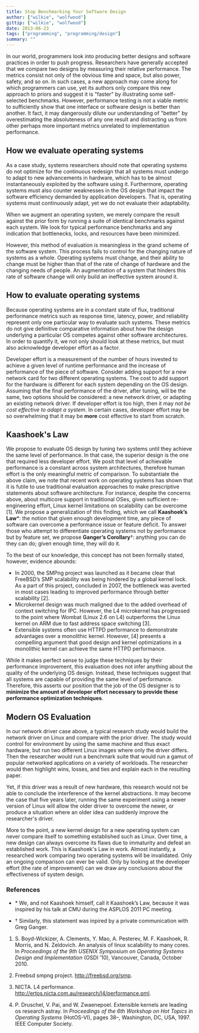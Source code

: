 ```yaml
---
title: Stop Benchmarking Your Software Design
author: ["wilkie", "wolfwood"]
gittip: ["wilkie", "wolfwood"]
date: 2013-06-23
tags: ["programming", "programming/design"]
summary: ""
---
```


In our world, programmers look into producing better designs and software practices
in order to push progress. Researchers have generally accepted that we compare two designs by measuring
their relative performance. The metrics consist not only of the obvious time and space, but also power,
safety, and so on. In such cases, a new approach may come along for which programmers
can use, yet its authors only compare this new approach to priors and suggest it is "faster" by illustrating
some self-selected benchmarks. However, performance testing is not a viable metric to sufficiently show that
one interface or software design is better than another. It fact, it may dangerously dilute
our understanding of "better" by overestimating the absoluteness of any one result and
distracting us from other perhaps more important metrics unrelated to implementation performance.

## How we evaluate operating systems

As a case study, systems researchers should note that operating systems do not optimize for the continuous redesign that all systems must
undergo to adapt to new advancements in hardware, which has to be almost instantaneously
exploited by the software using it. Furthermore, operating systems must also counter weaknesses
in the OS design that impact the software efficiency demanded by application developers.
That is, operating systems must continuously adapt, yet we do not evaluate their adaptability.

When we augment an operating system, we merely compare the result against the prior form by
running a suite of identical benchmarks against each system. We look for typical performance
benchmarks and any indication that bottlenecks, locks, and resources have been minimized.

However, this method of evaluation is meaningless in the grand scheme of the software system.
This process fails to control for the changing nature of systems as a whole. Operating systems
must change, and their ability to change must be higher than that of the rate of change of
hardware and the changing needs of people. An augmentation of a system that hinders this
rate of software change will only build an ineffective system around it.

## How to evaluate operating systems

Because operating systems are in a constant state of flux, traditional performance metrics such as
response time, latency, power, and reliability represent only one particular way to evaluate such
systems. These metrics do not give definitive comparative information about how the design
underlying a particular OS competes against other software architectures. In order to quantify it,
we not only should look at these metrics, but must also acknowledge developer effort as a factor.

Developer effort is a measurement of the number of hours invested to achieve a given level of
runtime performance and the increase of performance of the piece of software. Consider adding
support for a new network card for two different operating systems. The cost to add support for
the hardware is different for each system depending on the OS design. Assuming that the final
performance of the driver, after tuning, will be the same, two options should be considered: a new
network driver, or adapting an existing network driver. If developer effort is too high, then it may
*not be cost effective to adapt a system*. In certain cases, developer effort may be so overwhelming
that it may be **more** cost effective to start from scratch.

## Kaashoek's Law

We propose to evaluate OS design by tuning two systems until they achieve the same level
of performance. In that case, the superior design is the one that required less developer effort.
We posit that level of achievable performance is a constant across system architectures, therefore
human effort is the only meaningful metric of comparison. To substantiate the above claim, we
note that recent work on operating systems has shown that it is futile to use traditional evaluation
approaches to make prescriptive statements about software architecture. For instance, despite
the concerns above, about multicore support in traditional OSes, given sufficient re-engineering
effort, Linux kernel limitations on scalability can be overcome [1]. We propose a generalization
of this finding, which we call **Kaashoek’s Law**\*: the notion that given enough development time,
any piece of software can overcome a performance issue or feature deficit. To answer those who
attempt to differentiate operating systems not by performance but by feature set, we propose
**Ganger’s Corollary**&dagger;: anything you can do they can do; given enough time, they will do it.

To the best of our knowledge, this concept has not been formally stated, however, evidence
abounds:

* In 2000, the SMPng project was launched as it became clear that FreeBSD’s SMP scalability was being hindered by a global kernel lock. As a part of this project, concluded in 2007, the
bottleneck was averted in most cases leading to improved performance through better scalability
[2].
* Microkernel design was much maligned due to the added overhead of context switching
for IPC. However, the L4 microkernel has progressed to the point where Wombat (Linux 2.6 on
L4) outperforms the Linux kernel on ARM due to fast address space switching [3].
* Extensible systems often use HTTPD performance to demonstrate advantages over a monolithic kernel.
However, [4] presents a compelling argument that good design and kernel optimizations in a
monolithic kernel can achieve the same HTTPD performance.

While it makes perfect sense to judge these techniques by their performance improvement,
this evaluation does not infer anything about the quality of the underlying OS design. Instead,
these techniques suggest that all systems are capable of providing the same level of performance.
Therefore, this asserts our position that the job of the OS designer is to **minimize the amount of
developer effort necessary to provide these performance optimization techniques**.

## Modern OS Evaluation

In our network driver case above, a typical research study would build the network driver on Linux
and compare with the prior driver. The study would control for environment by using the same machine
and thus exact hardware, but run two different Linux images where only the driver differs. Then the
researcher would run a benchmark suite that would run a gamut of popular networked applications
on a variety of workloads. The researcher would then highlight wins, losses, and ties and explain each
in the resulting paper.

Yet, if this driver was a result of new hardware, this research would not be able to conclude the
interference of the kernel abstractions. It may become the case that five years later, running the
same experiment using a newer version of Linux will allow the older driver to overcome the newer, or
produce a situation where an older idea can suddenly improve the researcher's driver.

More to the point, a new kernel design for a new operating system can never compare itself to something
established such as Linux. Over time, a new design can always overcome its flaws due to immaturity and
defeat an established work. This is Kaashoek's Law in work. Almost instantly, a researched work comparing
two operating systems will be invalidated. Only an ongoing comparison can ever be valid. Only by looking
at the developer effort (the rate of improvement) can we draw any conclusions about the effectiveness of
system design.

### References

* \* We, and not Kaashoek himself, call it Kaashoek’s Law, because it was inspired by his talk at CMU during the
ASPLOS 2011 PC meeting.

* &dagger; Similarly, this statement was inpired by a private communication with Greg Ganger.

1. S. Boyd-Wickizer, A. Clements, Y. Mao, A. Pesterev, M. F. Kaashoek, R. Morris, and N. Zeldovich. An analysis of linux scalability to many cores. In *Proceedings of the 9th USENIX
Symposium on Operating Systems Design and Implementation* (OSDI ’10), Vancouver, Canada, October 2010.

2. Freebsd smpng project. http://freebsd.org/smp.

3. NICTA. L4 performance. http://ertos.nicta.com.au/research/l4/performance.pml.

4. P. Druschel, V. Pai, and W. Zwaenepoel. Extensible kernels are leading os research astray.
In *Proceedings of the 6th Workshop on Hot Topics in Operating Systems* (HotOS-VI), pages 38–,
Washington, DC, USA, 1997. IEEE Computer Society.
